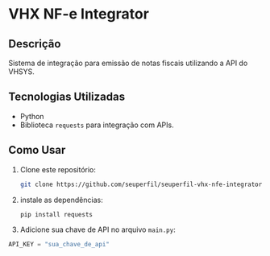 # VHX NF-e Integrator

## Descrição
Sistema de integração para emissão de notas fiscais utilizando a API do VHSYS.

## Tecnologias Utilizadas
- Python
- Biblioteca `requests` para integração com APIs.

## Como Usar
1. Clone este repositório:
   ```bash
   git clone https://github.com/seuperfil/seuperfil-vhx-nfe-integrator.git
2. instale as dependências:
   ```bash
   pip install requests
 3. Adicione sua chave de API no arquivo `main.py`:
   ```python
   API_KEY = "sua_chave_de_api"
